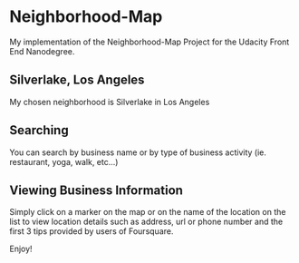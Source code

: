 # Neighborhood-Map
My implementation of the Neighborhood-Map Project for the Udacity Front End Nanodegree.

## Silverlake, Los Angeles
My chosen neighborhood is Silverlake in Los Angeles

## Searching
You can search by business name or by type of business activity (ie. restaurant, yoga, walk, etc...)

## Viewing Business Information
Simply click on a marker on the map or on the name of the location on the list to view location details such as address, 
url or phone number and the first 3 tips provided by users of Foursquare.

Enjoy!
